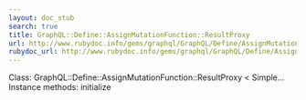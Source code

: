 ```yaml
---
layout: doc_stub
search: true
title: GraphQL::Define::AssignMutationFunction::ResultProxy
url: http://www.rubydoc.info/gems/graphql/GraphQL/Define/AssignMutationFunction/ResultProxy
rubydoc_url: http://www.rubydoc.info/gems/graphql/GraphQL/Define/AssignMutationFunction/ResultProxy
---
```


Class: GraphQL::Define::AssignMutationFunction::ResultProxy < Simple...
Instance methods:
initialize

